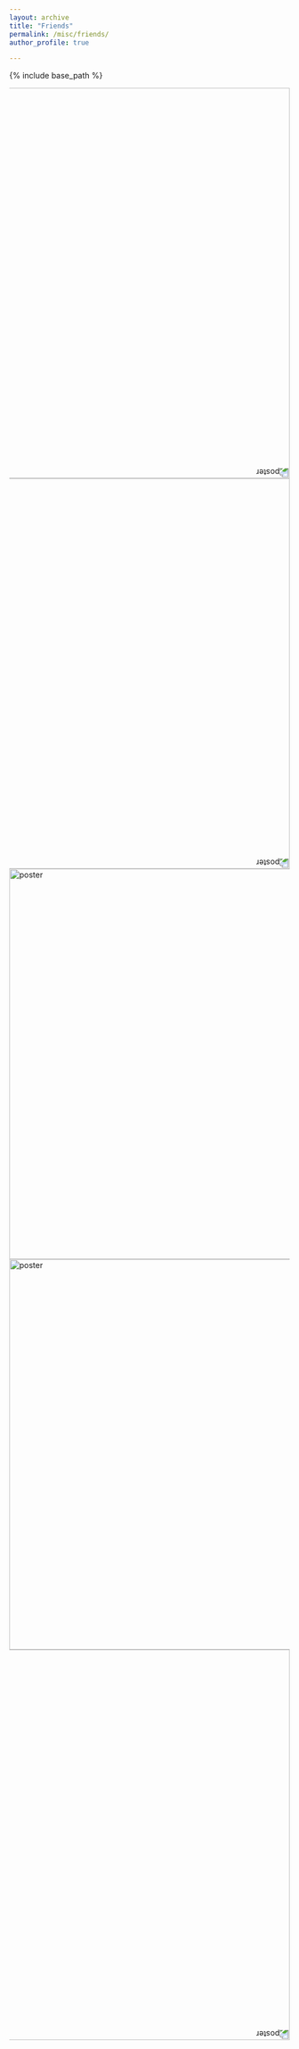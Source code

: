 ```yaml
---
layout: archive
title: "Friends"
permalink: /misc/friends/
author_profile: true

---
```


{% include base_path %}

<img src="../../images/friends/friends_1.jpg" alt="poster" width="700" style="transform:rotate(180deg);"/>

<img src="../../images/friends/friends_2.jpg" alt="poster" width="700" style="transform:rotate(180deg);"/>

<img src="../../images/friends/friends_3.jpg" alt="poster" width="700"/>

<img src="../../images/friends/friends_4.jpg" alt="poster" width="700"/>

<img src="../../images/friends/friends_5.jpg" alt="poster" width="700" style="transform:rotate(180deg);"/>
